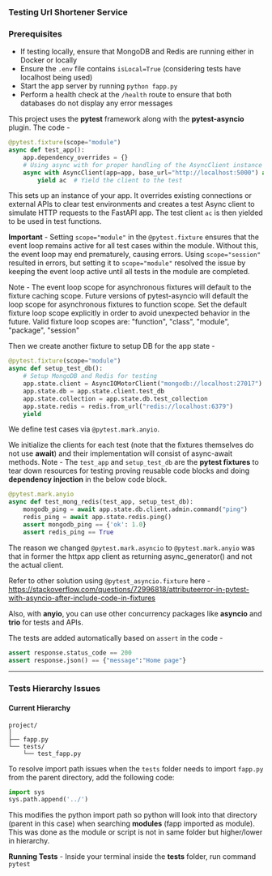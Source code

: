 ### Testing Url Shortener Service

### Prerequisites

- If testing locally, ensure that MongoDB and Redis are running either in Docker or locally
- Ensure the `.env` file contains `isLocal=True` (considering tests have localhost being used)
- Start the app server by running `python fapp.py`
- Perform a health check at the `/health` route to ensure that both databases do not display any error messages

This project uses the **pytest** framework along with the **pytest-asyncio** plugin. The code -

```py
@pytest.fixture(scope="module")
async def test_app():
    app.dependency_overrides = {}
    # Using async with for proper handling of the AsyncClient instance
    async with AsyncClient(app=app, base_url="http://localhost:5000") as ac:
        yield ac  # Yield the client to the test
```

This sets up an instance of your app. It overrides existing connections or external APIs to clear test environments and creates a test Async client to simulate HTTP requests to the FastAPI app. The test client `ac` is then yielded to be used in test functions.

**Important** - Setting `scope="module"` in the `@pytest.fixture` ensures that the event loop remains active for all test cases within the module. Without this, the event loop may end prematurely, causing errors. Using `scope="session"` resulted in errors, but setting it to `scope="module"` resolved the issue by keeping the event loop active until all tests in the module are completed.

Note - The event loop scope for asynchronous fixtures will default to the fixture caching scope. Future versions of pytest-asyncio will default the loop scope for asynchronous fixtures to function scope. Set the default fixture loop scope explicitly in order to avoid unexpected behavior in the future. Valid fixture loop scopes are: "function", "class", "module", "package", "session"

Then we create another fixture to setup DB for the app state -

```py
@pytest.fixture(scope="module")
async def setup_test_db():
    # Setup MongoDB and Redis for testing
    app.state.client = AsyncIOMotorClient("mongodb://localhost:27017")
    app.state.db = app.state.client.test_db
    app.state.collection = app.state.db.test_collection
    app.state.redis = redis.from_url("redis://localhost:6379")
    yield
```

We define test cases via `@pytest.mark.anyio`.

We initialize the clients for each test (note that the fixtures themselves do not use **await**) and their implementation will consist of async-await methods.
Note - The `test_app` and `setup_test_db` are the **pytest fixtures** to tear down resources for testing proving reusable code blocks and doing **dependency injection** in the below code block.

```py
@pytest.mark.anyio
async def test_mong_redis(test_app, setup_test_db):
    mongodb_ping = await app.state.db.client.admin.command("ping")
    redis_ping = await app.state.redis.ping()
    assert mongodb_ping == {'ok': 1.0}
    assert redis_ping == True
```

The reason we changed `@pytest.mark.asyncio` to `@pytest.mark.anyio` was that in former the httpx app client as returning async_generator() and not the actual client.

Refer to other solution using `@pytest_asyncio.fixture` here - https://stackoverflow.com/questions/72996818/attributeerror-in-pytest-with-asyncio-after-include-code-in-fixtures

Also, with **anyio**, you can use other concurrency packages like **asyncio** and **trio** for tests and APIs.

The tests are added automatically based on `assert` in the code -

```py
assert response.status_code == 200
assert response.json() == {"message":"Home page"}
```

---

### Tests Hierarchy Issues

#### Current Hierarchy

```
project/
│
├── fapp.py
└── tests/
    └── test_fapp.py
```

To resolve import path issues when the `tests` folder needs to import `fapp.py` from the parent directory, add the following code:

```py
import sys
sys.path.append('../')
```

This modifies the python import path so python will look into that directory (parent in this case) when searching **modules** (fapp imported as module). This was done as the module or script is not in same folder but higher/lower in hierarchy.

**Running Tests** - Inside your terminal inside the **tests** folder, run command `pytest`
